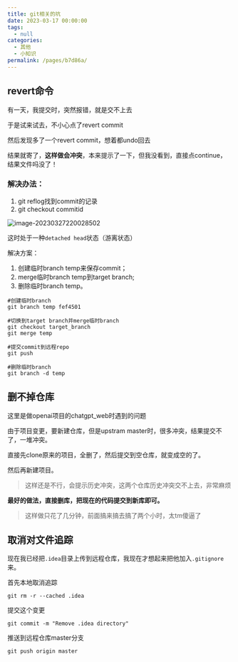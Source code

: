 ```yaml
---
title: git相关的坑
date: 2023-03-17 00:00:00
tags: 
  - null
categories: 
  - 其他
  - 小知识
permalink: /pages/b7d86a/
---
```




## revert命令

有一天，我提交时，突然报错，就是交不上去

于是试来试去，不小心点了revert commit

然后发现多了一个revert commit，想着都undo回去

结果就寄了，**这样做会冲突**，本来提示了一下，但我没看到，直接点continue，结果文件吗没了！

### 解决办法：

1. git reflog找到commit的记录
2. git checkout commitid

![image-20230327220028502](https://typora-1309665611.cos.ap-nanjing.myqcloud.com/typora/image-20230327220028502.png)

这时处于一种`detached head`状态（游离状态）

解决方案：

1. 创建临时branch temp来保存commit；
2. merge临时branch temp到target branch;
3. 删除临时branch temp。

~~~shell
#创建临时branch
git branch temp fef4501

#切换到target branch并merge临时branch
git checkout target_branch
git merge temp

#提交commit到远程repo
git push

#删除临时branch
git branch -d temp 
~~~

## 删不掉仓库

这里是做openai项目的chatgpt_web时遇到的问题

由于项目变更，要新建仓库，但是upstram master时，很多冲突，结果提交不了，一堆冲突。

直接先clone原来的项目，全删了，然后提交到空仓库，就变成空的了。

然后再新建项目。

> 这样还是不行，会提示历史冲突，这两个仓库历史冲突交不上去，非常麻烦

**最好的做法，直接删库，把现在的代码提交到新库即可。**

> 这样做只花了几分钟，前面搞来搞去搞了两个小时，太tm傻逼了

## 取消对文件追踪

现在我已经把`.idea`目录上传到远程仓库，我现在才想起来把他加入`.gitignore`来。

首先本地取消追踪

```
git rm -r --cached .idea
```

提交这个变更

```
git commit -m "Remove .idea directory"
```

推送到远程仓库master分支

```
git push origin master
```

